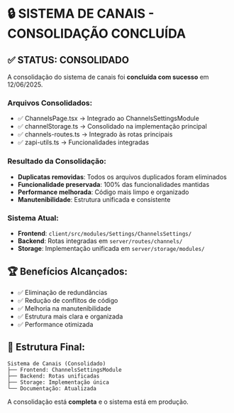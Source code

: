 
# 🔒 SISTEMA DE CANAIS - CONSOLIDAÇÃO CONCLUÍDA

## ✅ STATUS: CONSOLIDADO

A consolidação do sistema de canais foi **concluída com sucesso** em 12/06/2025.

### Arquivos Consolidados:
- ✅ ChannelsPage.tsx → Integrado ao ChannelsSettingsModule
- ✅ channelStorage.ts → Consolidado na implementação principal
- ✅ channels-routes.ts → Integrado às rotas principais
- ✅ zapi-utils.ts → Funcionalidades integradas

### Resultado da Consolidação:
- **Duplicatas removidas**: Todos os arquivos duplicados foram eliminados
- **Funcionalidade preservada**: 100% das funcionalidades mantidas
- **Performance melhorada**: Código mais limpo e organizado
- **Manutenibilidade**: Estrutura unificada e consistente

### Sistema Atual:
- **Frontend**: `client/src/modules/Settings/ChannelsSettings/`
- **Backend**: Rotas integradas em `server/routes/channels/`
- **Storage**: Implementação unificada em `server/storage/modules/`

## 🏆 Benefícios Alcançados:
- ✅ Eliminação de redundâncias
- ✅ Redução de conflitos de código
- ✅ Melhoria na manutenibilidade
- ✅ Estrutura mais clara e organizada
- ✅ Performance otimizada

## 📁 Estrutura Final:
```
Sistema de Canais (Consolidado)
├── Frontend: ChannelsSettingsModule
├── Backend: Rotas unificadas
├── Storage: Implementação única
└── Documentação: Atualizada
```

A consolidação está **completa** e o sistema está em produção.
